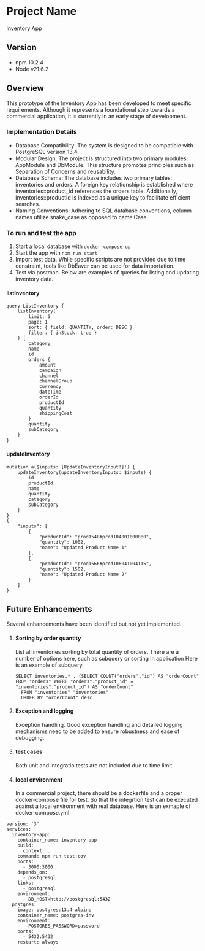 # Project Name
Inventory App

## Version
- npm 10.2.4
- Node v21.6.2

## Overview
This prototype of the Inventory App has been developed to meet specific requirements. Although it represents a foundational step towards a commercial application, it is currently in an early stage of development.

### Implementation Details
- Database Compatibility: The system is designed to be compatible with PostgreSQL version 13.4.
- Modular Design: The project is structured into two primary modules: AppModule and DbModule. This structure promotes principles such as Separation of Concerns and reusability.
- Database Schema: The database includes two primary tables: inventories and orders. A foreign key relationship is established where inventories::product_id references the orders table. Additionally, inventories::productId is indexed as a unique key to facilitate efficient searches.
- Naming Conventions: Adhering to SQL database conventions, column names utilize snake_case as opposed to camelCase.

### To run and test the app
1. Start a local database with `docker-compose up`
2. Start the app with `npm run start`
3. Import test data. While specific scripts are not provided due to time constraint, tools like DbEaver can be used for data importation. 
4. Test via postman. Below are examples of queries for listing and updating inventory data.

#### listInventory
```
query ListInventory {
    listInventory(
        limit: 5
        page: 1
        sort: { field: QUANTITY, order: DESC }
        filter: { inStock: true }
    ) {
        category
        name
        id
        orders {
            amount
            campaign
            channel
            channelGroup
            currency
            dateTime
            orderId
            productId
            quantity
            shippingCost
        }
        quantity
        subCategory
    }
}
```

#### updateInventory

```
mutation a($inputs: [UpdateInventoryInput!]!) {
    updateInventory(updateInventoryInputs: $inputs) {
        id
        productId
        name
        quantity
        category
        subCategory
    }
}
{
    "inputs": [
        {
            "productId": "prod1548#prod104001000080",
            "quantity": 1002,
            "name": "Updated Product Name 1"
        },
        {
            "productId": "prod1566#prod106041004115",
            "quantity": 1502,
            "name": "Updated Product Name 2"
        }
    ]
}
```
## Future Enhancements
Several enhancements have been identified but not yet implemented.
1. #### Sorting by order quantity
      List all inventories sorting by total quantity of orders. There are a number of options here, such as subquery or sorting in application
      Here is an example of subquery.
      ```
      SELECT inventories.* , (SELECT COUNT("orders"."id") AS "orderCount" FROM "orders" WHERE "orders"."product_id" = "inventories"."product_id") AS "orderCount" 
        FROM "inventories" "inventories" 
        ORDER BY "orderCount" desc
      ```
2. #### Exception and logging
      Exception handling. Good exception handling and detailed logging mechanisms need to be added to ensure robustness and ease of debugging.

3. #### test cases
      Both unit and integratio tests are not included due to time limit 
4. #### local environment
      In a commercial project, there should be a dockerfile and a proper docker-compose file for test. So that the integrtion test can be executed against a local environment with real database. Here is an exmaple of docker-compose.yml
```
version: '3'
services:
  inventory-app:
    container_name: inventory-app
    build:
      context: .
    command: npm run test:cov
    ports:
      - 3000:3000
    depends_on:
      - postgresql
    links:
      - postgresql
    environment:
      - DB_HOST=http://postgresql:5432
  postgres:
    image: postgres:13.4-alpine
    container_name: postgres-inv
    environment:
      - POSTGRES_PASSWORD=password
    ports:
      - 5432:5432
    restart: always
```
    
 
   